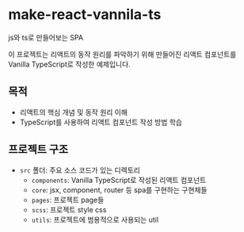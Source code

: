# make-react-vannila-ts

js와 ts로 만들어보는 SPA


이 프로젝트는 리액트의 동작 원리를 파악하기 위해 만들어진 리액트 컴포넌트를 Vanilla TypeScript로 작성한 예제입니다.

## 목적

- 리액트의 핵심 개념 및 동작 원리 이해
- TypeScript를 사용하여 리액트 컴포넌트 작성 방법 학습

## 프로젝트 구조

- `src` 폴더: 주요 소스 코드가 있는 디렉토리
  - `components`: Vanilla TypeScript로 작성된 리액트 컴포넌트
  - `core`: jsx, component, router 등 spa를 구현하는 구현체들
  - `pages`: 프로젝트 page들
  - `scss`: 프로젝트 style css
  - `utils`: 프로젝트에 범용적으로 사용되는 util

